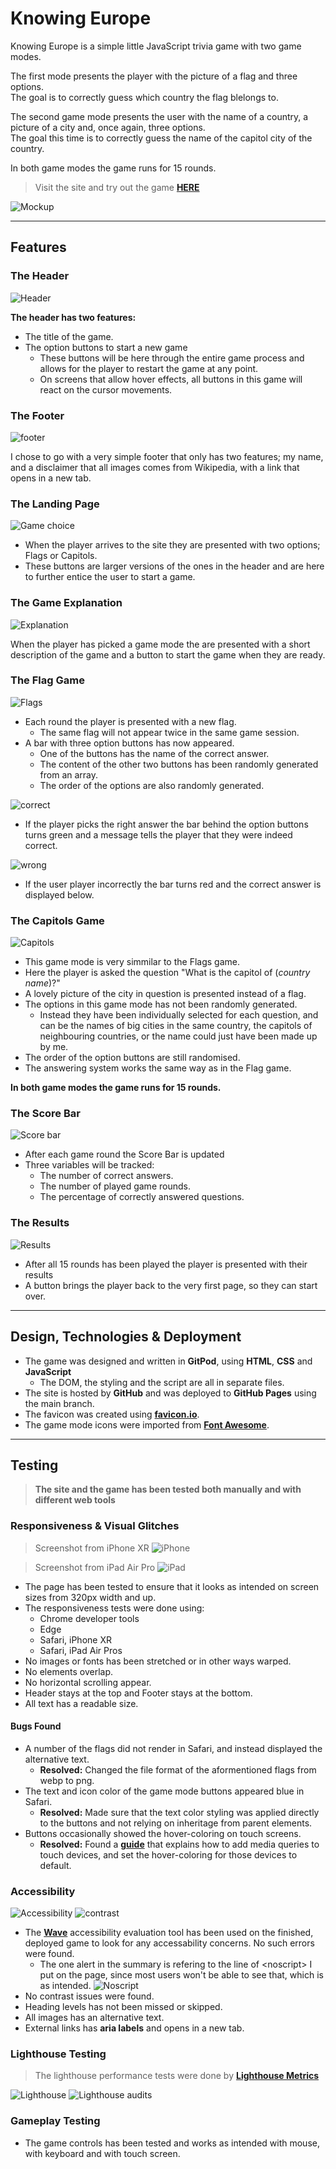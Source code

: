 # __Knowing Europe__

Knowing Europe is a simple little JavaScript trivia game with two game modes.

The first mode presents the player with the picture of a flag and three options.  
The goal is to correctly guess which country the flag blelongs to.

The second game mode presents the user with the name of a country, a picture of a city and, once again, three options.  
The goal this time is to correctly guess the name of the capitol city of the country.

In both game modes the game runs for 15 rounds.

> Visit the site and try out the game [__HERE__](https://madmaddie81.github.io/Knowing-Europe/)

![Mockup](assets/images/readme_images/knowing-europe-mockup.png)

---

## __Features__

### __The Header__

![Header](assets/images/readme_images/header.png)

__The header has two features:__  
* The title of the game.
* The option buttons to start a new game
  - These buttons will be here through the entire game process and allows for the player to restart the game at any point.
  - On screens that allow hover effects, all buttons in this game will react on the cursor movements.

### __The Footer__

![footer](assets/images/readme_images/footer.png)

I chose to go with a very simple footer that only has two features; my name, and a disclaimer that all images comes from Wikipedia, with a link that opens in a new tab.

### __The Landing Page__

![Game choice](assets/images/readme_images/start-screen.png)

* When the player arrives to the site they are presented with two options; Flags or Capitols.  
* These buttons are larger versions of the ones in the header and are here to further entice the user to start a game.

### __The Game Explanation__

![Explanation](assets/images/readme_images/game-explanation.png)

When the player has picked a game mode the are presented with a short description of the game and a button to start the game when they are ready.

### __The Flag Game__

![Flags](assets/images/readme_images/flag-game.png)

* Each round the player is presented with a new flag.
  - The same flag will not appear twice in the same game session.
* A bar with three option buttons has now appeared.
  - One of the buttons has the name of the correct answer.
  - The content of the other two buttons has been randomly generated from an array.
  - The order of the options are also randomly generated.

![correct](assets/images/readme_images/correct.png)

* If the player picks the right answer the bar behind the option buttons turns green and a message tells the player that they were indeed correct.

![wrong](assets/images/readme_images/wrong.png)

* If the user player incorrectly the bar turns red and the correct answer is displayed below.

### __The Capitols Game__

![Capitols](assets/images/readme_images/capitols-game.png)

* This game mode is very simmilar to the Flags game.
* Here the player is asked the question "What is the capitol of (_country name_)?"
* A lovely picture of the city in question is presented instead of a flag.
* The options in this game mode has not been randomly generated. 
  - Instead they have been individually selected for each question, and can be the names of big cities in the same country, the capitols of neighbouring countries, or the name could just have been made up by me.
* The order of the option buttons are still randomised.
* The answering system works the same way as in the Flag game.

__In both game modes the game runs for 15 rounds.__

### __The Score Bar__

![Score bar](assets/images/readme_images/score-bar.png)

* After each game round the Score Bar is updated
* Three variables will be tracked:
  - The number of correct answers.
  - The number of played game rounds.
  - The percentage of correctly answered questions.

### __The Results__

![Results](assets/images/readme_images/results.png)

* After all 15 rounds has been played the player is presented with their results
* A button brings the player back to the very first page, so they can start over.

---

## __Design, Technologies & Deployment__

* The game was designed and written in __GitPod__, using __HTML__, __CSS__ and __JavaScript__
  - The DOM, the styling and the script are all in separate files.
* The site is hosted by __GitHub__ and was deployed to __GitHub Pages__ using the main branch.
* The favicon was created using [__favicon.io__](https://favicon.io/).
* The game mode icons were imported from [__Font Awesome__](https://fontawesome.com/).

---

## __Testing__

> __The site and the game has been tested both manually and with different web tools__

### __Responsiveness & Visual Glitches__

> Screenshot from iPhone XR
![iPhone](assets/images/readme_images/iphone.png) 

> Screenshot from iPad Air Pro
![iPad](assets/images/readme_images/ipad.png)

* The page has been tested to ensure that it looks as intended on screen sizes from 320px width and up.
* The responsiveness tests were done using:
  - Chrome developer tools
  - Edge
  - Safari, iPhone XR
  - Safari, iPad Air Pros
* No images or fonts has been stretched or in other ways warped.
* No elements overlap.
* No horizontal scrolling appear.
* Header stays at the top and Footer stays at the bottom.
* All text has a readable size.

#### __Bugs Found__

* A number of the flags did not render in Safari, and instead displayed the alternative text.
  - __Resolved:__ Changed the file format of the aformentioned flags from webp to png.
* The text and icon color of the game mode buttons appeared blue in Safari.
  - __Resolved:__ Made sure that the text color styling was applied directly to the buttons and not relying on inheritage from parent elements.
* Buttons occasionally showed the hover-coloring on touch screens.
  - __Resolved:__ Found a [__guide__](https://ferie.medium.com/detect-a-touch-device-with-only-css-9f8e30fa1134) that explains how to add media queries to touch devices, and set the hover-coloring for those devices to default.

### __Accessibility__

![Accessibility](assets/images/readme_images/accessibility.png) ![contrast](assets/images/readme_images/contrast.png)

* The [__Wave__](https://wave.webaim.org/) accessibility evaluation tool has been used on the finished, deployed game to look for any accessability concerns. No such errors were found.
  - The one alert in the summary is refering to the line of \<noscript> I put on the page, since most users won't be able to see that, which is as intended.
  ![Noscript](assets/images/readme_images/noscript.png)
* No contrast issues were found.
* Heading levels has not been missed or skipped.
* All images has an alternative text.
* External links has __aria labels__ and opens in a new tab.

### __Lighthouse Testing__

> The lighthouse performance tests were done by [__Lighthouse Metrics__](https://lighthouse-metrics.com/)

![Lighthouse](assets/images/readme_images/lighthouse.png)
![Lighthouse audits](assets/images/readme_images/lighthouse-audits.png)

### __Gameplay Testing__

* The game controls has been tested and works as intended with mouse, with keyboard and with touch screen.